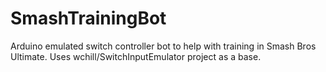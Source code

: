 # SmashTrainingBot
Arduino emulated switch controller bot to help with training in Smash Bros Ultimate. Uses wchill/SwitchInputEmulator project as a base.
